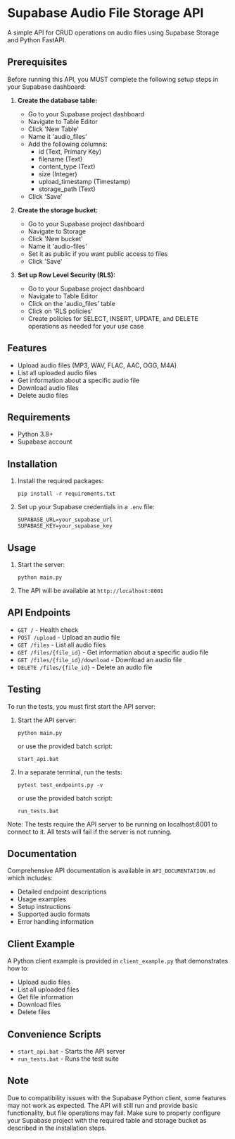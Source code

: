 # Supabase Audio File Storage API

A simple API for CRUD operations on audio files using Supabase Storage and Python FastAPI.

## Prerequisites

Before running this API, you MUST complete the following setup steps in your Supabase dashboard:

1. **Create the database table:**
   - Go to your Supabase project dashboard
   - Navigate to Table Editor
   - Click 'New Table'
   - Name it 'audio_files'
   - Add the following columns:
     - id (Text, Primary Key)
     - filename (Text)
     - content_type (Text)
     - size (Integer)
     - upload_timestamp (Timestamp)
     - storage_path (Text)
   - Click 'Save'

2. **Create the storage bucket:**
   - Go to your Supabase project dashboard
   - Navigate to Storage
   - Click 'New bucket'
   - Name it 'audio-files'
   - Set it as public if you want public access to files
   - Click 'Save'

3. **Set up Row Level Security (RLS):**
   - Go to your Supabase project dashboard
   - Navigate to Table Editor
   - Click on the 'audio_files' table
   - Click on 'RLS policies'
   - Create policies for SELECT, INSERT, UPDATE, and DELETE operations as needed for your use case

## Features

- Upload audio files (MP3, WAV, FLAC, AAC, OGG, M4A)
- List all uploaded audio files
- Get information about a specific audio file
- Download audio files
- Delete audio files

## Requirements

- Python 3.8+
- Supabase account

## Installation

1. Install the required packages:
   ```
   pip install -r requirements.txt
   ```

2. Set up your Supabase credentials in a `.env` file:
   ```
   SUPABASE_URL=your_supabase_url
   SUPABASE_KEY=your_supabase_key
   ```

## Usage

1. Start the server:
   ```
   python main.py
   ```

2. The API will be available at `http://localhost:8001`

## API Endpoints

- `GET /` - Health check
- `POST /upload` - Upload an audio file
- `GET /files` - List all audio files
- `GET /files/{file_id}` - Get information about a specific audio file
- `GET /files/{file_id}/download` - Download an audio file
- `DELETE /files/{file_id}` - Delete an audio file

## Testing

To run the tests, you must first start the API server:

1. Start the API server:
   ```
   python main.py
   ```
   or use the provided batch script:
   ```
   start_api.bat
   ```

2. In a separate terminal, run the tests:
   ```
   pytest test_endpoints.py -v
   ```
   or use the provided batch script:
   ```
   run_tests.bat
   ```

Note: The tests require the API server to be running on localhost:8001 to connect to it. All tests will fail if the server is not running.

## Documentation

Comprehensive API documentation is available in `API_DOCUMENTATION.md` which includes:
- Detailed endpoint descriptions
- Usage examples
- Setup instructions
- Supported audio formats
- Error handling information

## Client Example

A Python client example is provided in `client_example.py` that demonstrates how to:
- Upload audio files
- List all uploaded files
- Get file information
- Download files
- Delete files

## Convenience Scripts

- `start_api.bat` - Starts the API server
- `run_tests.bat` - Runs the test suite

## Note

Due to compatibility issues with the Supabase Python client, some features may not work as expected. The API will still run and provide basic functionality, but file operations may fail. Make sure to properly configure your Supabase project with the required table and storage bucket as described in the installation steps.
